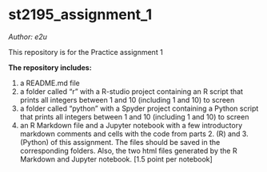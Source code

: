 # st2195_assignment_1
*Author: e2u*

This repository is for the Practice assignment 1

**The repository includes:**
1. a README.md file
2. a folder called “r” with a R-studio project containing an R script that prints all
integers between 1 and 10 (including 1 and 10) to screen
3. a folder called “python” with a Spyder project containing a Python script that
prints all integers between 1 and 10 (including 1 and 10) to screen
4. an R Markdown file and a Jupyter notebook with a few introductory markdown
comments and cells with the code from parts 2. (R) and 3. (Python) of this
assignment. The files should be saved in the corresponding folders. Also, the two
html files generated by the R Markdown and Jupyter notebook. [1.5 point per
notebook]


